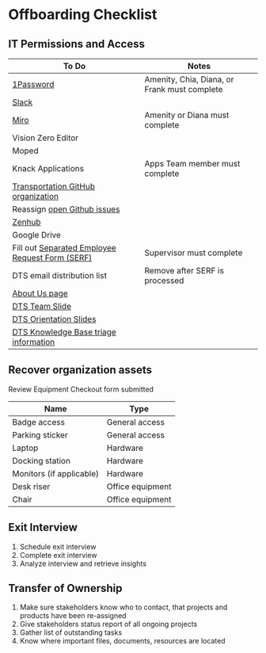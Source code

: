 # Offboarding Checklist

## IT Permissions and Access

| To Do                                                                                                                                                | Notes                                        |
| ---------------------------------------------------------------------------------------------------------------------------------------------------- | -------------------------------------------- |
| [1Password](https://my.1password.com/people)                                                                                                         | Amenity, Chia, Diana, or Frank must complete |
| [Slack](https://austininnovation.slack.com/admin/settings)                                                                                           |                                              |
| [Miro](https://miro.com/app/settings/company/3074457355174023970/users/)                                                                             | Amenity or Diana must complete               |
| Vision Zero Editor                                                                                                                                   |                                              |
| Moped                                                                                                                                                |                                              |
| Knack Applications                                                                                                                                   | Apps Team member must complete               |
| [Transportation GitHub organization](https://github.com/orgs/cityofaustin/teams/transportation/members)                                              |                                              |
| Reassign [open Github issues](https://github.com/cityofaustin/atd-data-tech/issues)                                                                  |                                              |
| [Zenhub](https://app.zenhub.com/settings/o/cityofaustin/users)                                                                                       |                                              |
| Google Drive                                                                                                                                         |                                              |
| Fill out [Separated Employee Request Form (SERF)](https://atx.service-now.com/sp?id=sc\_cat\_item\_guide\&sys\_id=72fb6289db9f73405b03f482ba961956)  | Supervisor must complete                     |
| DTS email distribution list                                                                                                                          | Remove after SERF is processed               |
| [About Us page](https://github.com/cityofaustin/atd-product/blob/main/pages/about/index.js)                                                          |                                              |
| [DTS Team Slide](https://docs.google.com/presentation/d/1tHKTfUgQ-uAXdRBkEdXqR7ryBo\_LTU86IzQxo1gJoeA/edit#slide=id.gc64f254bde\_0\_91)              |                                              |
| [DTS Orientation Slides](https://docs.google.com/presentation/d/1ByRWXmjHut88cTiPVOTgkwTJ2V5\_m1Y\_0j46FP\_kdYw/edit#slide=id.gfd25a7f266\_1\_382)   |                                              |
| [DTS Knowledge Base triage information](http://127.0.0.1:5000/o/-LzDQOVGhTudbKRDGpUA/s/-M4LYhVrPWLmbRD1Xv0p/)                                        |                                              |

## Recover organization assets

Review Equipment Checkout form submitted

| Name                     | Type             |
| ------------------------ | ---------------- |
| Badge access             | General access   |
| Parking sticker          | General access   |
| Laptop                   | Hardware         |
| Docking station          | Hardware         |
| Monitors (if applicable) | Hardware         |
| Desk riser               | Office equipment |
| Chair                    | Office equipment |

## Exit Interview

1. Schedule exit interview
2. Complete exit interview
3. Analyze interview and retrieve insights

## Transfer of Ownership

1. Make sure stakeholders know who to contact, that projects and products have been re-assigned
2. Give stakeholders status report of all ongoing projects
3. Gather list of outstanding tasks&#x20;
4. Know where important files, documents, resources are located

